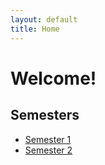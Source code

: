 ```yaml
---
layout: default
title: Home
---
```


# Welcome!

## Semesters

- [Semester 1](semester1.md)
- [Semester 2](semester2.md)

